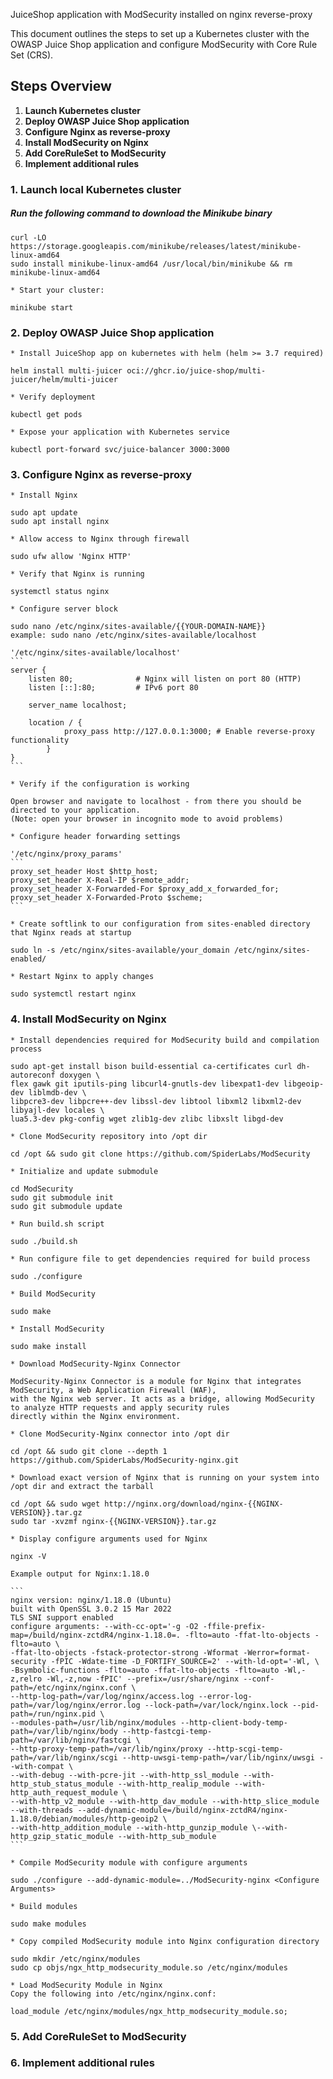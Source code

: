 JuiceShop application with ModSecurity installed on nginx reverse-proxy

This document outlines the steps to set up a Kubernetes cluster with the OWASP Juice Shop application and configure ModSecurity with Core Rule Set (CRS).

## Steps Overview

1. **Launch Kubernetes cluster**
2. **Deploy OWASP Juice Shop application**
3. **Configure Nginx as reverse-proxy**
4. **Install ModSecurity on Nginx**
5. **Add CoreRuleSet to ModSecurity**
6. **Implement additional rules**



### 1. Launch local Kubernetes cluster
##### Run the following command to download the Minikube binary

	curl -LO https://storage.googleapis.com/minikube/releases/latest/minikube-linux-amd64
	sudo install minikube-linux-amd64 /usr/local/bin/minikube && rm minikube-linux-amd64

	* Start your cluster:

	minikube start

### 2. Deploy OWASP Juice Shop application

	* Install JuiceShop app on kubernetes with helm (helm >= 3.7 required)
	
	helm install multi-juicer oci://ghcr.io/juice-shop/multi-juicer/helm/multi-juicer
	
	* Verify deployment
	
	kubectl get pods

	* Expose your application with Kubernetes service

	kubectl port-forward svc/juice-balancer 3000:3000

### 3. Configure Nginx as reverse-proxy

	* Install Nginx	

	sudo apt update
	sudo apt install nginx

	* Allow access to Nginx through firewall

	sudo ufw allow 'Nginx HTTP'

	* Verify that Nginx is running

	systemctl status nginx

	* Configure server block

	sudo nano /etc/nginx/sites-available/{{YOUR-DOMAIN-NAME}}
	example: sudo nano /etc/nginx/sites-available/localhost

	'/etc/nginx/sites-available/localhost'
	```
	server {
        listen 80;              # Nginx will listen on port 80 (HTTP)
        listen [::]:80;         # IPv6 port 80

        server_name localhost;

        location / {
                proxy_pass http://127.0.0.1:3000; # Enable reverse-proxy functionality
        	}
	}
	```

	* Verify if the configuration is working

	Open browser and navigate to localhost - from there you should be directed to your application.
	(Note: open your browser in incognito mode to avoid problems)

	* Configure header forwarding settings

	'/etc/nginx/proxy_params'
	```
	proxy_set_header Host $http_host;
	proxy_set_header X-Real-IP $remote_addr;
	proxy_set_header X-Forwarded-For $proxy_add_x_forwarded_for;
	proxy_set_header X-Forwarded-Proto $scheme;
	```

	* Create softlink to our configuration from sites-enabled directory that Nginx reads at startup

	sudo ln -s /etc/nginx/sites-available/your_domain /etc/nginx/sites-enabled/

	* Restart Nginx to apply changes

	sudo systemctl restart nginx

### 4. Install ModSecurity on Nginx

	* Install dependencies required for ModSecurity build and compilation process

	sudo apt-get install bison build-essential ca-certificates curl dh-autoreconf doxygen \
	flex gawk git iputils-ping libcurl4-gnutls-dev libexpat1-dev libgeoip-dev liblmdb-dev \
  	libpcre3-dev libpcre++-dev libssl-dev libtool libxml2 libxml2-dev libyajl-dev locales \
  	lua5.3-dev pkg-config wget zlib1g-dev zlibc libxslt libgd-dev

	* Clone ModSecurity repository into /opt dir

	cd /opt && sudo git clone https://github.com/SpiderLabs/ModSecurity

	* Initialize and update submodule
	
	cd ModSecurity	
	sudo git submodule init
	sudo git submodule update
	
	* Run build.sh script

	sudo ./build.sh

	* Run configure file to get dependencies required for build process

	sudo ./configure

	* Build ModSecurity

	sudo make
	
	* Install ModSecurity
	
	sudo make install

	* Download ModSecurity-Nginx Connector

	ModSecurity-Nginx Connector is a module for Nginx that integrates ModSecurity, a Web Application Firewall (WAF),
	with the Nginx web server. It acts as a bridge, allowing ModSecurity to analyze HTTP requests and apply security rules
	directly within the Nginx environment.

	* Clone ModSecurity-Nginx connector into /opt dir

	cd /opt && sudo git clone --depth 1 https://github.com/SpiderLabs/ModSecurity-nginx.git

	* Download exact version of Nginx that is running on your system into /opt dir and extract the tarball

	cd /opt && sudo wget http://nginx.org/download/nginx-{{NGINX-VERSION}}.tar.gz
	sudo tar -xvzmf nginx-{{NGINX-VERSION}}.tar.gz

	* Display configure arguments used for Nginx

	nginx -V

	Example output for Nginx:1.18.0

	```
	nginx version: nginx/1.18.0 (Ubuntu)
	built with OpenSSL 3.0.2 15 Mar 2022
	TLS SNI support enabled
	configure arguments: --with-cc-opt='-g -O2 -ffile-prefix-map=/build/nginx-zctdR4/nginx-1.18.0=. -flto=auto -ffat-lto-objects -flto=auto \
	-ffat-lto-objects -fstack-protector-strong -Wformat -Werror=format-security -fPIC -Wdate-time -D_FORTIFY_SOURCE=2' --with-ld-opt='-Wl, \
	-Bsymbolic-functions -flto=auto -ffat-lto-objects -flto=auto -Wl,-z,relro -Wl,-z,now -fPIC' --prefix=/usr/share/nginx --conf-path=/etc/nginx/nginx.conf \
	--http-log-path=/var/log/nginx/access.log --error-log-path=/var/log/nginx/error.log --lock-path=/var/lock/nginx.lock --pid-path=/run/nginx.pid \
	--modules-path=/usr/lib/nginx/modules --http-client-body-temp-path=/var/lib/nginx/body --http-fastcgi-temp-path=/var/lib/nginx/fastcgi \
	--http-proxy-temp-path=/var/lib/nginx/proxy --http-scgi-temp-path=/var/lib/nginx/scgi --http-uwsgi-temp-path=/var/lib/nginx/uwsgi --with-compat \
  	--with-debug --with-pcre-jit --with-http_ssl_module --with-http_stub_status_module --with-http_realip_module --with-http_auth_request_module \
	--with-http_v2_module --with-http_dav_module --with-http_slice_module --with-threads --add-dynamic-module=/build/nginx-zctdR4/nginx-1.18.0/debian/modules/http-geoip2 \
	--with-http_addition_module --with-http_gunzip_module \--with-http_gzip_static_module --with-http_sub_module
	```

	* Compile ModSecurity module with configure arguments
		
	sudo ./configure --add-dynamic-module=../ModSecurity-nginx <Configure Arguments>

	* Build modules

	sudo make modules

	* Copy compiled ModSecurity module into Nginx configuration directory

	sudo mkdir /etc/nginx/modules
	sudo cp objs/ngx_http_modsecurity_module.so /etc/nginx/modules

	* Load ModSecurity Module in Nginx
	Copy the following into /etc/nginx/nginx.conf:

	load_module /etc/nginx/modules/ngx_http_modsecurity_module.so;

### 5. Add CoreRuleSet to ModSecurity

### 6. Implement additional rules
